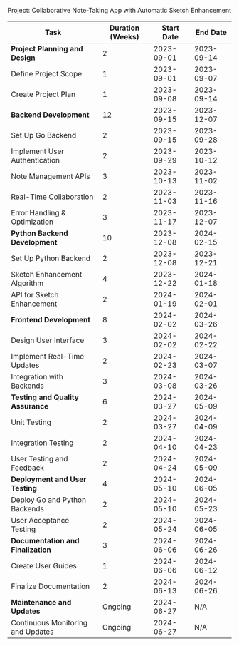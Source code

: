 Project: Collaborative Note-Taking App with Automatic Sketch Enhancement

| Task                               | Duration (Weeks) | Start Date | End Date   |
|------------------------------------|-------------------|------------|------------|
| **Project Planning and Design**    | 2                 | 2023-09-01 | 2023-09-14 |
| Define Project Scope               | 1                 | 2023-09-01 | 2023-09-07 |
| Create Project Plan                | 1                 | 2023-09-08 | 2023-09-14 |
| **Backend Development**            | 12                | 2023-09-15 | 2023-12-07 |
| Set Up Go Backend                  | 2                 | 2023-09-15 | 2023-09-28 |
| Implement User Authentication      | 2                 | 2023-09-29 | 2023-10-12 |
| Note Management APIs               | 3                 | 2023-10-13 | 2023-11-02 |
| Real-Time Collaboration            | 2                 | 2023-11-03 | 2023-11-16 |
| Error Handling & Optimization      | 3                 | 2023-11-17 | 2023-12-07 |
| **Python Backend Development**     | 10                | 2023-12-08 | 2024-02-15 |
| Set Up Python Backend              | 2                 | 2023-12-08 | 2023-12-21 |
| Sketch Enhancement Algorithm       | 4                 | 2023-12-22 | 2024-01-18 |
| API for Sketch Enhancement         | 2                 | 2024-01-19 | 2024-02-01 |
| **Frontend Development**           | 8                 | 2024-02-02 | 2024-03-26 |
| Design User Interface              | 3                 | 2024-02-02 | 2024-02-22 |
| Implement Real-Time Updates        | 2                 | 2024-02-23 | 2024-03-07 |
| Integration with Backends          | 3                 | 2024-03-08 | 2024-03-26 |
| **Testing and Quality Assurance**  | 6                 | 2024-03-27 | 2024-05-09 |
| Unit Testing                       | 2                 | 2024-03-27 | 2024-04-09 |
| Integration Testing                | 2                 | 2024-04-10 | 2024-04-23 |
| User Testing and Feedback          | 2                 | 2024-04-24 | 2024-05-09 |
| **Deployment and User Testing**    | 4                 | 2024-05-10 | 2024-06-05 |
| Deploy Go and Python Backends      | 2                 | 2024-05-10 | 2024-05-23 |
| User Acceptance Testing            | 2                 | 2024-05-24 | 2024-06-05 |
| **Documentation and Finalization** | 3                 | 2024-06-06 | 2024-06-26 |
| Create User Guides                 | 1                 | 2024-06-06 | 2024-06-12 |
| Finalize Documentation             | 2                 | 2024-06-13 | 2024-06-26 |
| **Maintenance and Updates**        | Ongoing           | 2024-06-27 | N/A        |
| Continuous Monitoring and Updates  | Ongoing           | 2024-06-27 | N/A        |

